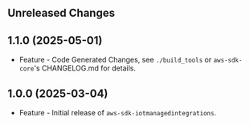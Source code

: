 Unreleased Changes
------------------

1.1.0 (2025-05-01)
------------------

* Feature - Code Generated Changes, see `./build_tools` or `aws-sdk-core`'s CHANGELOG.md for details.

1.0.0 (2025-03-04)
------------------

* Feature - Initial release of `aws-sdk-iotmanagedintegrations`.

